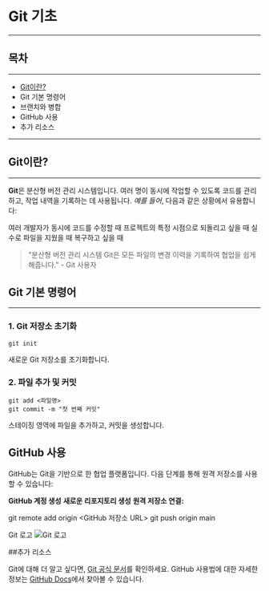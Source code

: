 # Git 기초
***


## 목차
***
+ [Git이란?](Git이란?)
+ Git 기본 명령어
+ 브랜치와 병합
+ GitHub 사용
+ 추가 리소스
***

## Git이란?
***

**Git**은 분산형 버전 관리 시스템입니다. 여러 명이 동시에 작업할 수 있도록 코드를 관리하고, 작업 내역을 기록하는 데 사용됩니다.
*예를 들어*, 다음과 같은 상황에서 유용합니다:

여러 개발자가 동시에 코드를 수정할 때
프로젝트의 특정 시점으로 되돌리고 싶을 때
실수로 파일을 지웠을 때 복구하고 싶을 때

> "분산형 버전 관리 시스템 Git은 모든 파일의 변경 이력을 기록하여 협업을 쉽게 해줍니다." - Git 사용자

## Git 기본 명령어
***
### 1. Git 저장소 초기화

```
git init
```

새로운 Git 저장소를 초기화합니다.


### 2. 파일 추가 및 커밋

```
git add <파일명>
git commit -m "첫 번째 커밋"
```

스테이징 영역에 파일을 추가하고, 커밋을 생성합니다.

## GitHub 사용

GitHub는 Git을 기반으로 한 협업 플랫폼입니다. 다음 단계를 통해 원격 저장소를 사용할 수 있습니다:

**GitHub 계정 생성**
**새로운 리포지토리 생성**
**원격 저장소 연결:**

git remote add origin <GitHub 저장소 URL>
git push origin main

Git 로고
![Git 로고](https://git-scm.com/images/logos/downloads/Git-Logo-2Color.png)


##추가 리소스

Git에 대해 더 알고 싶다면, [Git 공식 문서](https://git-scm.com/doc)를 확인하세요.
GitHub 사용법에 대한 자세한 정보는 [GitHub Docs](https://docs.github.com/en)에서 찾아볼 수 있습니다.
